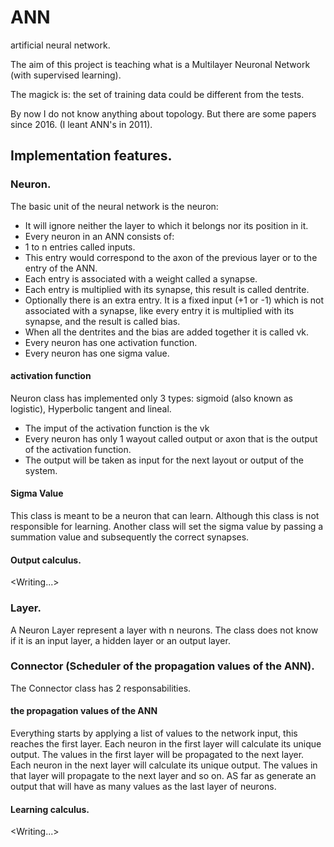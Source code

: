 # ANN
artificial neural network.

The aim of this project is teaching what is a Multilayer Neuronal Network (with supervised learning).

The magick is: the set of training data could be different from the tests.

By now I do not know anything about topology. But there are some papers since 2016. (I leant ANN's in 2011).

## Implementation features.

### Neuron.

The basic unit of the neural network is the neuron:
 * It will ignore neither the layer to which it belongs nor its position in it.
 * Every neuron in an ANN consists of:
 * 1 to n entries called inputs.
 * This entry would correspond to the axon of the previous layer or to the entry of the ANN.
* Each entry is associated with a weight called a synapse.
* Each entry is multiplied with its synapse, this result is called dentrite.
* Optionally there is an extra entry. It is a fixed input (+1 or -1) which is not associated with a synapse, like every entry it is multiplied with its synapse, and the result is called bias.
* When all the dentrites and the bias are added together it is called vk.
* Every neuron has one activation function.
* Every neuron has one sigma value.

#### activation function
Neuron class has implemented only 3 types: sigmoid (also known as logistic),
 Hyperbolic tangent and lineal.
 * The imput of the activation function is the vk
* Every neuron has only 1 wayout called output or axon that is the output of the activation function.
* The output will be taken as input for the next layout or output of the system.

#### Sigma Value
This class is meant to be a neuron that can learn.
Although this class is not responsible for learning.
Another class will set the sigma value by passing a summation value and subsequently the correct synapses.

#### Output calculus.

<Writing...>

### Layer.
A Neuron Layer represent a layer with n neurons. 
 The class does not know if it is an input layer, a hidden layer or an output layer.

### Connector (Scheduler of the propagation values of the ANN).
 The Connector class has 2 responsabilities.
 
#### the propagation values of the ANN
Everything starts by applying a list of values to the network input, this reaches the first layer.
Each neuron in the first layer will calculate its unique output.
The values in the first layer will be propagated to the next layer.
Each neuron in the next layer will calculate its unique output.
The values in that layer will propagate to the next layer and so on.
AS far as  generate an output that will have as many values as the last layer of neurons.

#### Learning calculus.

<Writing...>
